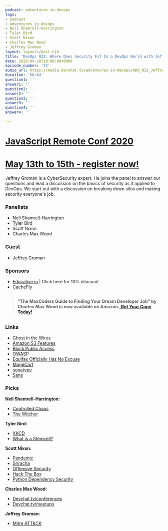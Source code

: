 ```yaml
---
podcast: adventures-in-devops
tags:
- podcast
- adventures_in_devops
- Nell Shamrell-Harrington
- Tyler Bird
- Scott Nixon
- Charles Max Wood
- Jeffrey Groman
layout: layouts/post.njk
title: 'DevOps 032: Where Does Security Fit In a DevOps World with Jeffrey Groman'
date: 2020-04-28T10:00:00+0000
episode_number: '32'
audio_url: https://media.devchat.tv/adventures-in-devops/ADO_032_Jeffrey_Groman.mp3
duration: '58:43'
question1: ''
answer1: ''
question2: ''
answer2: ''
question3: ''
answer3: ''
question4: ''
answer4: ''

---
```

# [JavaScript Remote Conf 2020](https://devchat.tv/conferences/javascript-remote-2020/ "JavaScript Remote Conf 2020")

# [May 13th to 15th - register now!](https://devchat.tv/conferences/javascript-remote-2020/ "JavaScript Remote Conf 2020")

Jeffrey Groman is a CyberSecurity expert. He joins the panel to answer our questions and lead a discussion on the basics of security as it applied to DevOps. We start out with a discussion on breaking down silos and making security everyone's job.

### **Panelists**

* Nell Shamrell-Harrington
* Tyler Bird
* Scott Nixon
* Charles Max Wood

### **Guest**

* Jeffrey Groman

### **Sponsors**

* [Educative.io](http://educative.io/) | Click here for 10% discount
* [CacheFly](https://www.cachefly.com/)

## 

> **"The MaxCoders Guide to Finding Your Dream Developer Job" by Charles Max Wood is now available on Amazon.**[ **Get Your Copy Today!**](https://www.amazon.com/gp/product/B081MBL5C9/ref=as_li_ss_tl?ie=UTF8&linkCode=sl1&tag=devchattv-20&linkId=9d61363241636e2546ef46abba198746&language=en_US)

## 

### **Links**

* [Ghost in the Wires](https://www.amazon.com/Ghost-Wires-Adventures-Worlds-Wanted/dp/B005HBO3BY/ref=sr_1_1?dchild=1&keywords=ghost+in+the+wires&qid=1584569462&sr=8-1)
* [Amazon S3 Features](https://www.amazonaws.cn/en/s3/features/)
* [Block Public Access](https://docs.aws.amazon.com/AmazonS3/latest/dev/access-control-block-public-access.html#console-block-public-access-options)
* [OWASP](https://owasp.org/)
* [Equifax Officially Has No Excuse](https://www.wired.com/story/equifax-breach-no-excuse/)
* [MageCart](https://malpedia.caad.fkie.fraunhofer.de/actor/magecart)
* [sonatype](https://www.sonatype.com/product-nexus-lifecycle)
* [Sans](https://www.sans.org/)

### **Picks**

**Nell Shamrell-Harrington:**

* [Controlled Chaos](https://i.blackhat.com/USA-19/Wednesday/us-19-Shortridge-Controlled-Chaos-The-Inevitable-Marriage-Of-DevOps-And-Security.pdf)
* [The Witcher](https://www.netflix.com/title/80189685)

**Tyler Bird:**

* [XKCD](https://xkcd.com/327/)
* [What is a Stemcell?](https://bosh.cloudfoundry.org/docs/stemcell/)

**Scott Nixon:**

* [Pandemic](https://www.netflix.com/title/81026143)
* [Sriracha](https://www.amazon.com/Sriracha-David-Tran/dp/B00MLYNYDI/ref=sr_1_1?dchild=1&keywords=sriracha+movie&qid=1584572087&sr=8-1&tag=donorsclicks-20)
* [Offensive Security](https://www.offensive-security.com/)
* [Hack The Box](https://www.hackthebox.eu/)
* [Python Dependency Security](https://pyup.io/)

**Charles Max Wood:**

* [Devchat.tv/conferences](https://devchat.tv/conferences/)
* [Devchat.tv/meetups](https://devchat.tv/meetups)

**Jeffrey Groman:**

* [Mitre ATT&CK](https://attack.mitre.org/)